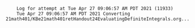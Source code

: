         Log for attempt at Tue Apr 27 09:06:57 AM PDT 2021 (11933)
        Tue Apr 27 09:06:57 AM PDT 2021 Converting 21math401/KBe21math401retHandout24EvaluatingDefiniteIntegrals.org...
